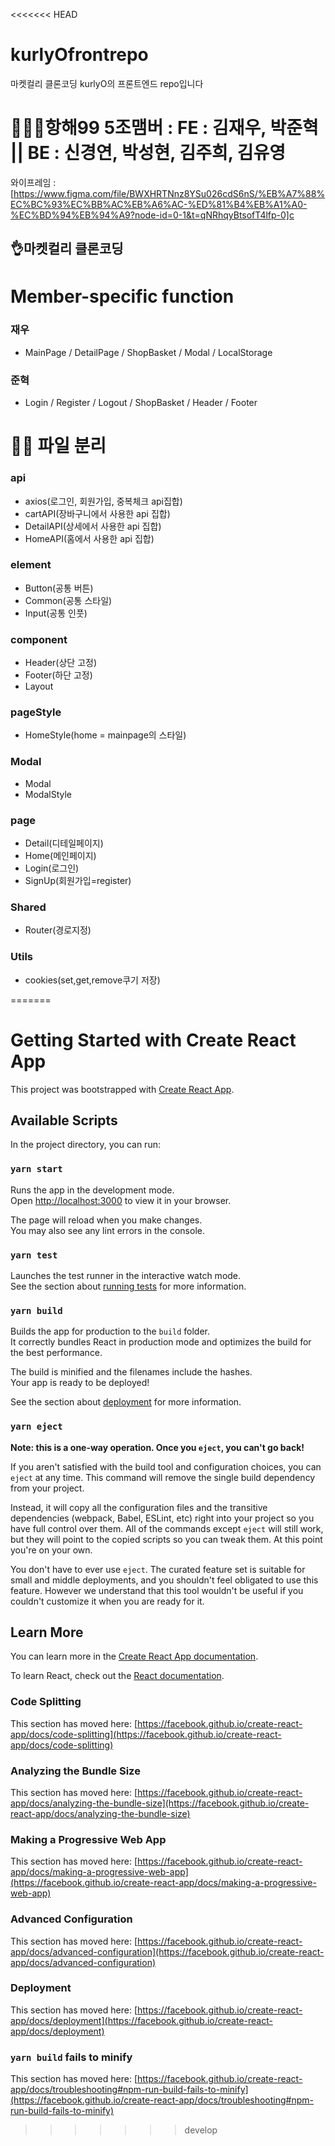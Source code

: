 <<<<<<< HEAD
# kurlyOfrontrepo
마켓컬리 클론코딩 kurlyO의 프론트엔드 repo입니다
# 🧚🏻‍♀️항해99 5조맴버 : FE : 김재우, 박준혁 || BE : 신경연, 박성현, 김주희, 김유영
와이프레임 : [https://www.figma.com/file/BWXHRTNnz8YSu026cdS6nS/%EB%A7%88%EC%BC%93%EC%BB%AC%EB%A6%AC-%ED%81%B4%EB%A1%A0-%EC%BD%94%EB%94%A9?node-id=0-1&t=qNRhqyBtsofT4lfp-0]c
## 👌마켓컬리 클론코딩

# Member-specific function
### 재우
- MainPage / DetailPage / ShopBasket / Modal / LocalStorage
### 준혁
- Login / Register / Logout / ShopBasket / Header / Footer

# ✍🏻 파일 분리

### api
- axios(로그인, 회원가입, 중복체크 api집합)
- cartAPI(장바구니에서 사용한 api 집합)
- DetailAPI(상세에서 사용한 api 집합)
- HomeAPI(홈에서 사용한 api 집합)

### element
- Button(공통 버튼)
- Common(공통 스타일)
- Input(공통 인풋)

### component
- Header(상단 고정)
- Footer(하단 고정)
- Layout

### pageStyle
- HomeStyle(home = mainpage의 스타일)

### Modal
- Modal
- ModalStyle

### page
- Detail(디테일페이지)
- Home(메인페이지)
- Login(로그인)
- SignUp(회원가입=register)

### Shared
- Router(경로지정)

### Utils
- cookies(set,get,remove쿠기 저장)

=======
# Getting Started with Create React App

This project was bootstrapped with [Create React App](https://github.com/facebook/create-react-app).

## Available Scripts

In the project directory, you can run:

### `yarn start`

Runs the app in the development mode.\
Open [http://localhost:3000](http://localhost:3000) to view it in your browser.

The page will reload when you make changes.\
You may also see any lint errors in the console.

### `yarn test`

Launches the test runner in the interactive watch mode.\
See the section about [running tests](https://facebook.github.io/create-react-app/docs/running-tests) for more information.

### `yarn build`

Builds the app for production to the `build` folder.\
It correctly bundles React in production mode and optimizes the build for the best performance.

The build is minified and the filenames include the hashes.\
Your app is ready to be deployed!

See the section about [deployment](https://facebook.github.io/create-react-app/docs/deployment) for more information.

### `yarn eject`

**Note: this is a one-way operation. Once you `eject`, you can't go back!**

If you aren't satisfied with the build tool and configuration choices, you can `eject` at any time. This command will remove the single build dependency from your project.

Instead, it will copy all the configuration files and the transitive dependencies (webpack, Babel, ESLint, etc) right into your project so you have full control over them. All of the commands except `eject` will still work, but they will point to the copied scripts so you can tweak them. At this point you're on your own.

You don't have to ever use `eject`. The curated feature set is suitable for small and middle deployments, and you shouldn't feel obligated to use this feature. However we understand that this tool wouldn't be useful if you couldn't customize it when you are ready for it.

## Learn More

You can learn more in the [Create React App documentation](https://facebook.github.io/create-react-app/docs/getting-started).

To learn React, check out the [React documentation](https://reactjs.org/).

### Code Splitting

This section has moved here: [https://facebook.github.io/create-react-app/docs/code-splitting](https://facebook.github.io/create-react-app/docs/code-splitting)

### Analyzing the Bundle Size

This section has moved here: [https://facebook.github.io/create-react-app/docs/analyzing-the-bundle-size](https://facebook.github.io/create-react-app/docs/analyzing-the-bundle-size)

### Making a Progressive Web App

This section has moved here: [https://facebook.github.io/create-react-app/docs/making-a-progressive-web-app](https://facebook.github.io/create-react-app/docs/making-a-progressive-web-app)

### Advanced Configuration

This section has moved here: [https://facebook.github.io/create-react-app/docs/advanced-configuration](https://facebook.github.io/create-react-app/docs/advanced-configuration)

### Deployment

This section has moved here: [https://facebook.github.io/create-react-app/docs/deployment](https://facebook.github.io/create-react-app/docs/deployment)

### `yarn build` fails to minify

This section has moved here: [https://facebook.github.io/create-react-app/docs/troubleshooting#npm-run-build-fails-to-minify](https://facebook.github.io/create-react-app/docs/troubleshooting#npm-run-build-fails-to-minify)
>>>>>>> develop
